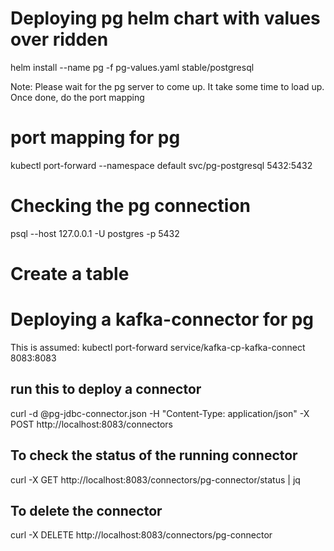 
# Deploying pg helm chart with values over ridden
helm install --name pg -f pg-values.yaml stable/postgresql

Note: Please wait for the pg server to come up. It take some time to load up. Once done, do the port mapping

# port mapping for pg
kubectl port-forward --namespace default svc/pg-postgresql 5432:5432

# Checking the pg connection
psql --host 127.0.0.1 -U postgres -p 5432


# Create a table 





# Deploying a kafka-connector for pg

This is assumed: kubectl port-forward service/kafka-cp-kafka-connect 8083:8083

## run this to deploy a connector
curl -d @pg-jdbc-connector.json -H "Content-Type: application/json" -X POST http://localhost:8083/connectors

## To check the status of the running connector
curl -X GET http://localhost:8083/connectors/pg-connector/status | jq

## To delete the connector
curl -X DELETE http://localhost:8083/connectors/pg-connector